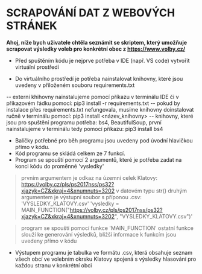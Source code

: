 # SCRAPOVÁNÍ DAT Z WEBOVÝCH STRÁNEK

**Ahoj, níže bych uživatele chtěla seznámit se skriptem, který umožňuje scrapovat výsledky voleb pro konkrétní obec z <https://www.volby.cz/>**

- Před spuštěním kódu je nejprve potřeba v IDE (např. VS code) vytvořit virtuální prostředí

- Do virtuálního prostředí je potřeba nainstalovat knihovny, které jsou uvedeny v přiloženém souboru requirements.txt

-- externí khihovny nainstalujeme pomocí příkazu v terminálu IDE či v příkazovém řádku pomocí: pip3 install -r requirements.txt
-- pokud by instalace přes requirements.txt nefungovala, musíme knihovny doinstalovat ručně v terminálu pomocí: pip3 install <název_knihovny>
-- knihovny, které jsou pro spuštění programu potřeba: bs4, BeautifulSoup, první nainstalujeme v terminálu tedy pomocí příkazu: pip3 install bs4

- Balíčky potřebné pro běh programu jsou uvedeny pod úvodní hlavičkou přímo v kódu.
- Kód programu se skládá celkem ze 7 funkcí.
- Program se spouští pomocí 2 argumentů, které je potřeba zadat na konci kódu do proměnné 'vysledky' 
> prvním argumentem je odkaz na územní celek Klatovy: <https://volby.cz/pls/ps2017nss/ps32?xjazyk=CZ&xkraj=4&xnumnuts=3202> v datovém typu str()
> druhým argumentem je výstupní soubor s příponou .csv: 'VYSLEDKY_KLATOVY.csv'
> 'vysledky = MAIN_FUNCTION("https://volby.cz/pls/ps2017nss/ps32?xjazyk=CZ&xkraj=4&xnumnuts=3202", "VYSLEDKY_KLATOVY.csv")'

> program se spouští pomocí funkce 'MAIN_FUNCTION'
> ostatní funkce slouží ke generování výsledků, bližší informace k funkcím jsou uvedeny přímo v kódu

- Výstupem programu je tabulka ve formátu .csv, která obsahuje seznam všech obcí ve volebním okrsku Klatovy spojená s výsledky hlasování pro každou stranu v konkrétní obci






